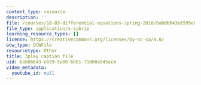 ```yaml
---
content_type: resource
description: ''
file: /courses/18-03-differential-equations-spring-2010/bab0b643e6595e80bb6171060a945ac4_YQ7HEE8-OfA.vtt
file_type: application/x-subrip
learning_resource_types: []
license: https://creativecommons.org/licenses/by-nc-sa/4.0/
ocw_type: OCWFile
resourcetype: Other
title: 3play caption file
uid: bab0b643-e659-5e80-bb61-71060a945ac4
video_metadata:
  youtube_id: null
---
```

